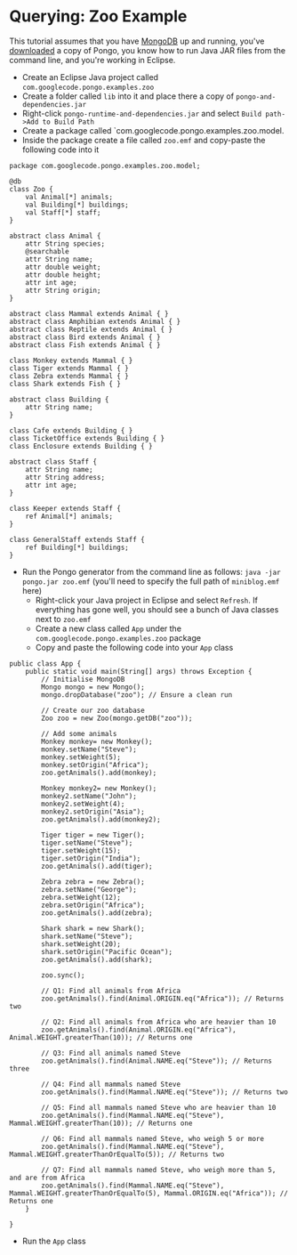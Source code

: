 # Querying: Zoo Example #

This tutorial assumes that you have [MongoDB](http://www.mongodb.org/) up and running, you've [downloaded](https://code.google.com/p/pongo/downloads/list) a copy of Pongo, you know how to run Java JAR files from the command line, and you're working in Eclipse.

  * Create an Eclipse Java project called `com.googlecode.pongo.examples.zoo`
  * Create a folder called `lib` into it and place there a copy of `pongo-and-dependencies.jar`
  * Right-click `pongo-runtime-and-dependencies.jar` and select `Build path->Add to Build Path`
  * Create a package called `com.googlecode.pongo.examples.zoo.model.
  * Inside the package create a file called `zoo.emf` and copy-paste the following code into it

```
package com.googlecode.pongo.examples.zoo.model;

@db
class Zoo {
	val Animal[*] animals;
	val Building[*] buildings;
	val Staff[*] staff;
}

abstract class Animal {
	attr String species;
	@searchable
	attr String name;
	attr double weight;
	attr double height;
	attr int age;
	attr String origin;
}

abstract class Mammal extends Animal { }
abstract class Amphibian extends Animal { }
abstract class Reptile extends Animal { }
abstract class Bird extends Animal { }
abstract class Fish extends Animal { }

class Monkey extends Mammal { }
class Tiger extends Mammal { }
class Zebra extends Mammal { }
class Shark extends Fish { }

abstract class Building {
	attr String name;
}

class Cafe extends Building { }
class TicketOffice extends Building { }
class Enclosure extends Building { }

abstract class Staff {
	attr String name;
	attr String address;
	attr int age;
}

class Keeper extends Staff {
	ref Animal[*] animals;
}

class GeneralStaff extends Staff {
	ref Building[*] buildings;
}
```

  * Run the Pongo generator from the command line as follows: `java -jar pongo.jar zoo.emf` (you'll need to specify the full path of `miniblog.emf` here)
    * Right-click your Java project in Eclipse and select `Refresh`. If everything has gone well, you should see a bunch of Java classes next to `zoo.emf`
    * Create a new class called `App` under the `com.googlecode.pongo.examples.zoo` package
    * Copy and paste the following code into your `App` class

```
public class App {
	public static void main(String[] args) throws Exception {
		// Initialise MongoDB
		Mongo mongo = new Mongo();
		mongo.dropDatabase("zoo"); // Ensure a clean run
		
		// Create our zoo database
		Zoo zoo = new Zoo(mongo.getDB("zoo"));
		
		// Add some animals
		Monkey monkey= new Monkey();
		monkey.setName("Steve");
		monkey.setWeight(5);
		monkey.setOrigin("Africa");
		zoo.getAnimals().add(monkey);
		
		Monkey monkey2= new Monkey();
		monkey2.setName("John");
		monkey2.setWeight(4);
		monkey2.setOrigin("Asia");
		zoo.getAnimals().add(monkey2);
		
		Tiger tiger = new Tiger();
		tiger.setName("Steve");
		tiger.setWeight(15);
		tiger.setOrigin("India");
		zoo.getAnimals().add(tiger);
		
		Zebra zebra = new Zebra();
		zebra.setName("George");
		zebra.setWeight(12);
		zebra.setOrigin("Africa");
		zoo.getAnimals().add(zebra);
		
		Shark shark = new Shark();
		shark.setName("Steve");
		shark.setWeight(20);
		shark.setOrigin("Pacific Ocean");
		zoo.getAnimals().add(shark);
		
		zoo.sync();
		
		// Q1: Find all animals from Africa
		zoo.getAnimals().find(Animal.ORIGIN.eq("Africa")); // Returns two
		
		// Q2: Find all animals from Africa who are heavier than 10
		zoo.getAnimals().find(Animal.ORIGIN.eq("Africa"), Animal.WEIGHT.greaterThan(10)); // Returns one
		
		// Q3: Find all animals named Steve
		zoo.getAnimals().find(Animal.NAME.eq("Steve")); // Returns three
		
		// Q4: Find all mammals named Steve
		zoo.getAnimals().find(Mammal.NAME.eq("Steve")); // Returns two 
		
		// Q5: Find all mammals named Steve who are heavier than 10
		zoo.getAnimals().find(Mammal.NAME.eq("Steve"), Mammal.WEIGHT.greaterThan(10)); // Returns one
		
		// Q6: Find all mammals named Steve, who weigh 5 or more
		zoo.getAnimals().find(Mammal.NAME.eq("Steve"), Mammal.WEIGHT.greaterThanOrEqualTo(5)); // Returns two
		
		// Q7: Find all mammals named Steve, who weigh more than 5, and are from Africa 
		zoo.getAnimals().find(Mammal.NAME.eq("Steve"), Mammal.WEIGHT.greaterThanOrEqualTo(5), Mammal.ORIGIN.eq("Africa")); // Returns one
	}
	
}

```

  * Run the `App` class